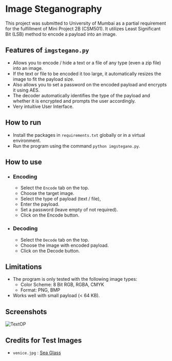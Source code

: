 # Image Steganography
This project was submitted to University of Mumbai as a partial requirement for the fulfillment of Mini Project 2B (CSM501). It utilizes Least Significant Bit (LSB) method to encode a payload into an image.

## Features of `imgstegano.py`
- Allows you to encode / hide a text or a file of any type (even a zip file) into an image.
- If the text or file to be encoded it too large, it automatically resizes the image to fit the payload size.
- Also allows you to set a password on the encoded payload and encrypts it using AES.
- The decoder automatically identifies the type of the payload and whether it is encrypted and prompts the user accordingly.
- Very intuitive User Interface.

## How to run
- Install the packages in `requirements.txt` globally or in a virtual environment.
- Run the program using the command `python imgstegano.py`.

## How to use
- ### Encoding
	- Select the `Encode` tab on the top.
	- Choose the target image.
	- Select the type of payload (text / file),
	- Enter the payload.
	- Set a password (leave empty of not required).
	- Click on the Encode button.
- ### Decoding
	- Select the `Decode` tab on the top.
	- Choose the image with encoded payload.
	- Click on the Decode button. 

## Limitations
- The program is only tested with the following image types:
	- Color Scheme: 8 Bit RGB, RGBA, CMYK
	- Format: PNG, BMP
- Works well with small payload (< 64 KB).

## Screenshots
![TextOP](https://github.com/zohaib2002/Image-Steganography/assets/68106969/1b807f50-92b5-4e94-9a59-b977588abfb8)


## Credits for Test Images
- `venice.jpg` : [Sea Glass](https://www.facebook.com/photo.php?fbid=10152367139309042)
